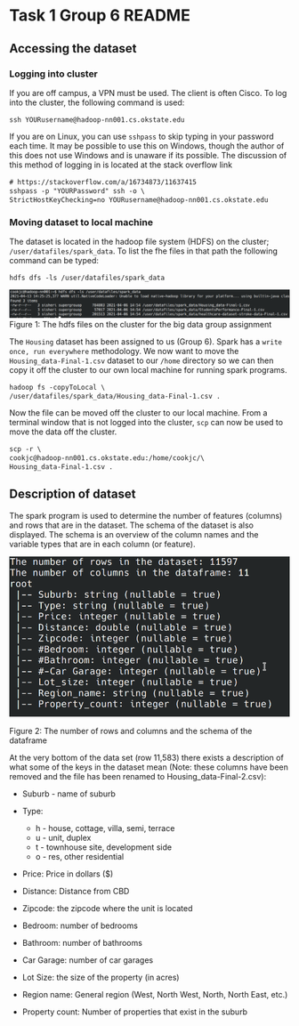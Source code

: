 # Task 1 Group 6 README

## Accessing the dataset

### Logging into cluster
If you are off campus, a VPN must be used. The client is often Cisco. To log 
into the cluster, the following command is used:
```
ssh YOURusername@hadoop-nn001.cs.okstate.edu
```
If you are on Linux, you can use `sshpass` to skip typing in your password each
time. It may be possible to use this on Windows, though the author of this 
does not use Windows and is unaware if its possible. The discussion of this 
method of logging in is located at the stack overflow link
```
# https://stackoverflow.com/a/16734873/11637415
sshpass -p "YOURPassword" ssh -o \
StrictHostKeyChecking=no YOURusername@hadoop-nn001.cs.okstate.edu
```

### Moving dataset to local machine
The dataset is located in the hadoop file system (HDFS) on the cluster; 
`/user/datafiles/spark_data`. To list the fhe files in that path the following
command can be typed:
```
hdfs dfs -ls /user/datafiles/spark_data
```  

![F1_ClusterFiles](Images/F1_ClusterFiles.png)
Figure 1: The hdfs files on the cluster for the big data
group assignment 

The `Housing` dataset has been assigned to us (Group 6). 
Spark has a `write once, run everywhere` methodology. We now
want to move the `Housing_data-Final-1.csv` dataset to
our `/home` directory so we can then copy it off the cluster
to our own local machine for running spark programs. 
```
hadoop fs -copyToLocal \
/user/datafiles/spark_data/Housing_data-Final-1.csv .
```
Now the file can be moved off the cluster to our local 
machine. From a terminal window that is not logged into the 
cluster, `scp` can now be used to move the data off the 
cluster. 
```
scp -r \
cookjc@hadoop-nn001.cs.okstate.edu:/home/cookjc/\
Housing_data-Final-1.csv .
```

## Description of dataset

The spark program is used to determine the number of features (columns)
and rows that are in the dataset. The schema of the dataset is also 
displayed. The schema is an overview of the column names and the 
variable types that are in each column (or feature).  

![F2_DatasetDescription](Images/F2_Datadescription.png)

Figure 2: The number of rows and columns and the schema of the dataframe


At the very bottom of the data set (row 11,583) there exists a 
description of what some of the keys in the dataset mean (Note: these
columns have been removed and the file has been renamed to 
Housing_data-Final-2.csv):

- Suburb - name of suburb

- Type:
	- h - house, cottage, villa, semi, terrace
	- u - unit, duplex
	- t - townhouse site, development side
	- o - res, other residential
- Price: Price in dollars ($)
- Distance: Distance from CBD
- Zipcode: the zipcode where the unit is located
- Bedroom: number of bedrooms
- Bathroom: number of bathrooms
- Car Garage: number of car garages
- Lot Size: the size of the property (in acres)
- Region name: General region (West, North West, North, North East, etc.)
- Property count: Number of properties that exist in the suburb 

